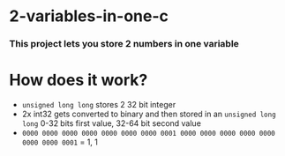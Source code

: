 # 2-variables-in-one-c

### This project lets you store 2 numbers in one variable

# How does it work?
  - `unsigned long long` stores 2 32 bit integer
  - 2x int32 gets converted to binary and then stored in an `unsigned long long` 0-32 bits first value, 32-64 bit second value
  - `0000 0000 0000 0000 0000 0000 0000 0001 0000 0000 0000 0000 0000 0000 0000 0001` = 1, 1
